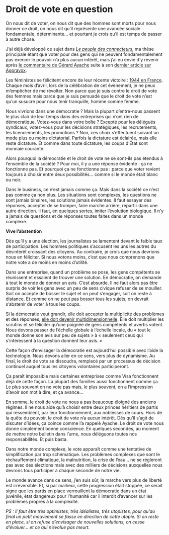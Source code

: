 # Droit de vote en question

On nous dit de voter, on nous dit que des hommes sont morts pour nous donner ce droit, on nous dit qu’il représente une avancée sociale fondamentale, déterminante… et pourtant je crois qu’il est temps de passer à autre chose.<span id="more-205"></span>

J’ai déjà développé ce sujet dans [*Le peuple des connecteurs*](http://www.tcrouzet.com), ma thèse principale étant que voter pour des gens qui ne peuvent fondamentalement pas exercer le pouvoir n’a plus aucun intérêt, mais j’ai eu envie d’y revenir après [le commentaire de Gérard Ayache](http://www.agoravox.fr/article.php3?id_article=12813#commentaire142431) suite à son [dernier article sur Agoravox](http://www.agoravox.fr/article.php3?id_article=1281).

Les féministes se félicitent encore de leur récente victoire : [1944 en France](http://www.journee-de-la-femme.com/historique-acces-droit-de-vote-des-femmes.htm). Chaque mois d’avril, lors de la célébration de cet évènement, je ne peux m’empêcher de me révolter. Non parce que je suis contre le droit de vote des femmes mais parce que je suis persuadé que le droit de vote n’est qu’un susucre pour nous tenir tranquille, homme comme femme.

Nous vivrions dans une démocratie ? Mais la plupart d’entre-nous passent le plus clair de leur temps dans des entreprises qui n’ont rien de démocratique. Votez-vous dans votre boîte ? Excepté pour les délégués syndicaux, votez-vous pour les décisions stratégiques, les recrutements, les licenciements, les promotions ? Non, ces choix s’effectuent suivant un mode plus ou moins dictatorial. Parfois la dictature est éclairée, mais elle reste dictature. Et comme dans toute dictature, les coups d’État sont monnaie courante.

Alors pourquoi la démocratie et le droit de vote ne se sont-ils pas étendus à l’ensemble de la société ? Pour moi, il y a une réponse évidente : ça ne fonctionne pas. Et pourquoi ça ne fonctionne pas : parce que voter revient toujours à choisir entre deux possibilités… comme si le monde était blanc ou noir.

Dans le business, ce n’est jamais comme ça. Mais dans la société ce n’est pas comme ça non plus. Les situations sont complexes, les questions ne sont jamais binaires, les solutions jamais évidentes. Il faut essayer des réponses, accepter de se tromper, faire marche arrière, repartir dans une autre direction. Il faut, en quelques sortes, imiter l’évolution biologique. Il n’y a jamais de questions et de réponses toutes faites dans un monde complexe.

**Vive l’abstention**

Dès qu’il y a une élection, les journalistes se lamentent devant le faible taux de participation. Les hommes politiques s’accusent les uns les autres du désintérêt croissant des citoyens. Au contraire, je crois que nous devrions nous en féliciter. Si nous votons moins, c’est que nous comprenons que notre vote a de moins en moins d’utilité.

Dans une entreprise, quand un problème se pose, les gens compétents se réunissent et essaient de trouver une solution. En démocratie, on demande à tout le monde de donner un avis. C’est absurde. Il ne faut alors pas être surpris de voir les gens avec un peu de sens civique refuser de se mouiller. Soit on accepte de bosser le sujet et on peut s’engager, soit on reste à distance. Et comme on ne peut pas bosser tous les sujets, on devrait s’abstenir de voter à tous les coups.

Si la démocratie veut grandir, elle doit accepter la multiplicité des problèmes et des réponses, [elle doit devenir multidimensionnelle](http://blog.tcrouzet.com/2006/07/10/de-la-gauche-a-la-droite/). Elle doit multiplier les scrutins et se féliciter qu’une poignée de gens compétents et avertis votent. Nous devons passer de l’échelle globale à l’échelle locale, du « tout le monde donne son avis sur peu de sujets » à « seulement ceux qui s’intéressent à la question donnent leur avis. »

Cette façon d’envisager la démocratie est aujourd’hui possible avec l’aide la technologie. Nous devons aller en ce sens, vers plus de dynamisme. Au final, le droit de vote se dissoudra, remplacé par un processus de décision continuel auquel tous les citoyens volontaires participeront.

Ça paraît impossible mais certaines entreprises comme Visa fonctionnent déjà de cette façon. La plupart des familles aussi fonctionnent comme ça. Le plus souvent on ne vote pas mais, le plus souvent, on a l’impression d’avoir son mot à dire, et ça avance…

En somme, le droit de vote ne nous a pas beaucoup éloigné des anciens régimes. Il ne nous aide qu’à choisir entre deux princes héritiers de partis qui ressemblent, par leur fonctionnement, aux noblesses de cours. Hors de la quête du pouvoir, le droit de vote n’a aucun intérêt. Dès qu’il s’agit de discuter d’idées, ça coince comme l’a rappelé Ayache. Le droit de vote nous donne simplement bonne conscience. En quelques secondes, au moment de mettre notre bulletin dans l’urne, nous déléguons toutes nos responsabilités. Et puis basta.

Dans notre monde complexe, le vote apparaît comme une tentative de simplification par trop schématique. Les problèmes complexes que sont le réchauffement climatique, la malnutrition, la crise de l’eau… ne se régleront pas avec des élections mais avec des milliers de décisions auxquelles nous devrons tous participer à chaque seconde de notre vie.

Le monde avance dans ce sens, j’en suis sûr, la marche vers plus de liberté est irréversible. Et, si par malheur, cette progression était stoppée, ce serait signe que les partis en place verrouillent la démocratie dans un état juvénile, état dangereux pour l’humanité car il interdit d’avancer sur les problèmes propres à la complexité.

*PS : Il faut être très optimistes, très idéalistes, très utopistes, pour qu’au final un petit mouvement se fasse en direction de cette utopie. Si on reste en place, si on refuse d’envisager de nouvelles solutions, on cesse d’évoluer… et ce qui n’évolue pas meurt.*